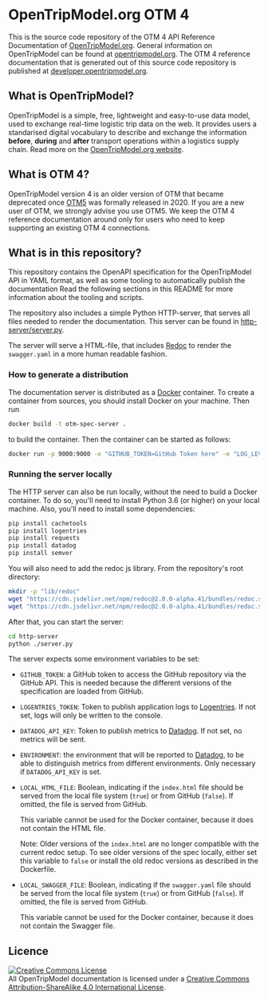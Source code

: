 # OpenTripModel.org OTM 4

This is the source code repository of the OTM 4 API Reference Documentation of
[OpenTripModel.org](https://opentripmodel.org). General information on
OpenTripModel can be found at
[opentripmodel.org](https://opentripmodel.org). The OTM 4
reference documentation that is generated out of this source code repository is
published at [developer.opentripmodel.org](https://developer.opentripmodel.org).

## What is OpenTripModel?
OpenTripModel is a simple, free, lightweight and easy-to-use data model, used to
exchange real-time logistic trip data on the web. It provides users a
standarised digital vocabulary to describe and exchange the information
**before**, **during** and **after** transport operations within a logistics
supply chain. Read more on the
[OpenTripModel.org website](https://opentripmodel.org).

## What is OTM 4?
OpenTripModel version 4 is an older version of OTM that became deprecated once 
[OTM5](https://otm5.opentripmodel.org/) was formally released in 2020. If you are
a new user of OTM, we strongly advise you use OTM5. We keep the OTM 4 reference
documentation around only for users who need to keep supporting an existing OTM 4
connections.

## What is in this repository?
This repository contains the OpenAPI specification for the OpenTripModel API in
YAML format, as well as some tooling to automatically publish the documentation
Read the following sections in this README for more information about the tooling 
and scripts.

The repository also includes a simple Python HTTP-server, that serves all files
needed to render the documentation. This server can be found in 
[http-server/server.py](http-server/server.py).

The server will serve a HTML-file, that includes
[Redoc](https://github.com/Rebilly/ReDoc) to render the `swagger.yaml`
in a more human readable fashion.

### How to generate a distribution
The documentation server is distributed as a [Docker](https://www.docker.com/what-docker)
container. To create a container from sources, you should install Docker on your
machine. Then run 

```bash
docker build -t otm-spec-server .
```

to build the container. Then the container can be started as follows:

```bash
docker run -p 9000:9000 -e "GITHUB_TOKEN=GitHub Token here" -e "LOG_LEVEL=DEBUG" otm-spec-server 
``` 

### Running the server locally
The HTTP server can also be run locally, without the need to build a Docker 
container. To do so, you'll need to install Python 3.6 (or higher) on your local
machine. Also, you'll need to install some dependencies:

```bash
pip install cachetools
pip install logentries
pip install requests
pip install datadog
pip install semver
```

You will also need to add the redoc js library. From the repository's root directory:
```bash
mkdir -p "lib/redoc"
wget "https://cdn.jsdelivr.net/npm/redoc@2.0.0-alpha.41/bundles/redoc.standalone.js" -P "lib/redoc"
wget "https://cdn.jsdelivr.net/npm/redoc@2.0.0-alpha.41/bundles/redoc.standalone.js.map" -P "lib/redoc"
```

After that, you can start the server:

```bash
cd http-server
python ./server.py
```

The server expects some environment variables to be set:

* `GITHUB_TOKEN`: a GitHub token to access the GitHub repository via the 
  GitHub API. This is needed because the different versions of the 
  specification are loaded from GitHub.
* `LOGENTRIES_TOKEN`: Token to publish application logs to 
  [Logentries](https://logentries.com/). If not set, logs will only be
  written to the console.
* `DATADOG_API_KEY`: Token to publish metrics to 
  [Datadog](https://www.datadoghq.com/). If not set, no metrics will be sent.
* `ENVIRONMENT`: the environment that will be reported to 
  [Datadog](https://www.datadoghq.com/), to be able to distinguish metrics
  from different environments. Only necessary if `DATADOG_API_KEY` is set.
* `LOCAL_HTML_FILE`: Boolean, indicating if the `index.html` file should
  be served from the local file system (`true`) or from GitHub (`false`).
  If omitted, the file is served from GitHub.
  
  This variable cannot be used for the Docker container, because it does not contain the HTML file.
  
  Note: Older versions of the `index.html` are no longer compatible with the current redoc setup.
  To see older versions of the spec locally, either set this variable to `false` or install the
  old redoc versions as described in the Dockerfile.
* `LOCAL_SWAGGER_FILE`: Boolean, indicating if the `swagger.yaml` file should
  be served from the local file system (`true`) or from GitHub (`false`).
  If omitted, the file is served from GitHub.
  
  This variable cannot be used for the Docker container, because it does not contain the Swagger file.
  

## Licence
<a rel="license" href="http://creativecommons.org/licenses/by-sa/4.0/"><img alt="Creative Commons License" style="border-width:0" src="https://i.creativecommons.org/l/by-sa/4.0/88x31.png" /></a><br />All OpenTripModel documentation is licensed under a <a rel="license" href="http://creativecommons.org/licenses/by-sa/4.0/">Creative Commons Attribution-ShareAlike 4.0 International License</a>.
